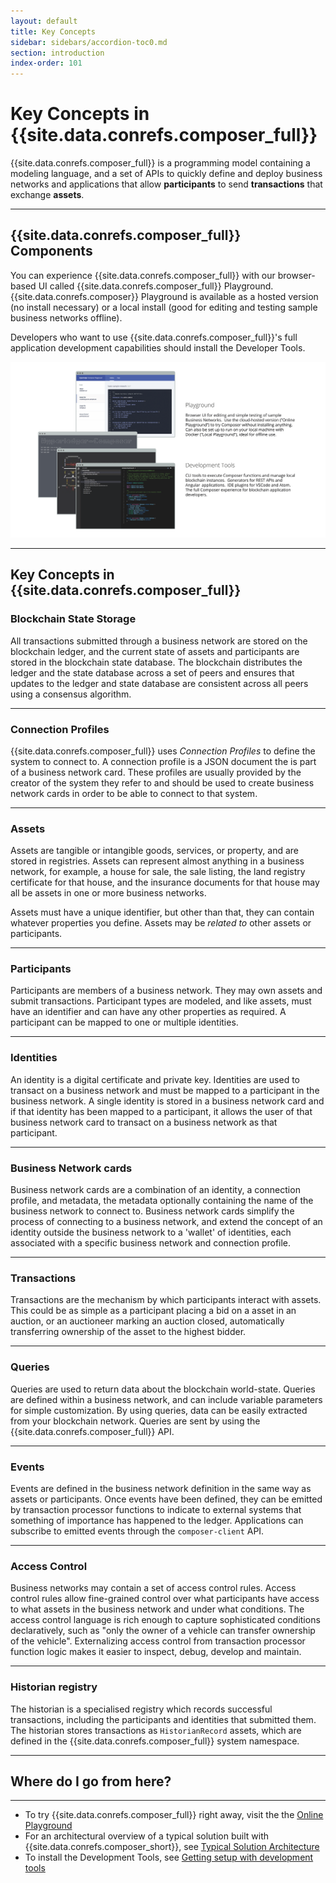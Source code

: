```yaml
---
layout: default
title: Key Concepts
sidebar: sidebars/accordion-toc0.md
section: introduction
index-order: 101
---
```


# Key Concepts in {{site.data.conrefs.composer_full}}

{{site.data.conrefs.composer_full}} is a programming model containing a modeling language, and a set of APIs to quickly define and deploy business networks and applications that allow **participants** to send **transactions** that exchange **assets**.

---

## {{site.data.conrefs.composer_full}} Components

You can experience {{site.data.conrefs.composer_full}} with our browser-based UI called {{site.data.conrefs.composer_full}} Playground. {{site.data.conrefs.composer}} Playground is available as a hosted version (no install necessary) or a local install (good for editing and testing sample business networks offline).

Developers who want to use {{site.data.conrefs.composer_full}}'s full application development capabilities should install the Developer Tools.

![Diagram of {{site.data.conrefs.composer_full}} components](../assets/img/ComposerComponents.svg)

---

## Key Concepts in {{site.data.conrefs.composer_full}}

### Blockchain State Storage

All transactions submitted through a business network are stored on the blockchain ledger, and the current state of assets and participants are stored in the blockchain state database. The blockchain distributes the ledger and the state database across a set of peers and ensures that updates to the ledger and state database are consistent across all peers using a consensus algorithm.

---

### Connection Profiles

{{site.data.conrefs.composer_full}} uses _Connection Profiles_ to define the system to connect to. A connection profile is a JSON document the is part of a business network card. These profiles are usually provided by the creator of the system they refer to and should be used to create business network cards in order to be able to connect to that system.

---

### Assets

Assets are tangible or intangible goods, services, or property, and are stored in registries. Assets can represent almost anything in a business network, for example, a house for sale, the sale listing, the land registry certificate for that house, and the insurance documents for that house may all be assets in one or more business networks.

Assets must have a unique identifier, but other than that, they can contain whatever properties you define. Assets may be _related to_ other assets or participants.

---

### Participants

Participants are members of a business network. They may own assets and submit transactions. Participant types are modeled, and like assets, must have an identifier and can have any other properties as required. A participant can be mapped to one or multiple identities.

---

### Identities

An identity is a digital certificate and private key. Identities are used to transact on a business network and must be mapped to a participant in the business network. A single identity is stored in a business network card and if that identity has been mapped to a participant, it allows the user of that business network card to transact on a business network as that participant.

---

### Business Network cards

Business network cards are a combination of an identity, a connection profile, and metadata, the metadata optionally containing the name of the business network to connect to. Business network cards simplify the process of connecting to a business network, and extend the concept of an identity outside the business network to a 'wallet' of identities, each associated with a specific business network and connection profile.

---

### Transactions

Transactions are the mechanism by which participants interact with assets. This could be as simple as a participant placing a bid on a asset in an auction, or an auctioneer marking an auction closed, automatically transferring ownership of the asset to the highest bidder.

---

### Queries

Queries are used to return data about the blockchain world-state. Queries are defined within a business network, and can include variable parameters for simple customization. By using queries, data can be easily extracted from your blockchain network. Queries are sent by using the {{site.data.conrefs.composer_full}} API.

---

### Events

Events are defined in the business network definition in the same way as assets or participants. Once events have been defined, they can be emitted by transaction processor functions to indicate to external systems that something of importance has happened to the ledger. Applications can subscribe to emitted events through the `composer-client` API.

---

### Access Control

Business networks may contain a set of access control rules. Access control rules allow fine-grained control over what participants have access to what assets in the business network and under what conditions. The access control language is rich enough to capture sophisticated conditions declaratively, such as "only the owner of a vehicle can transfer ownership of the vehicle". Externalizing access control from transaction processor function logic makes it easier to inspect, debug, develop and maintain.

---

### Historian registry

The historian is a specialised registry which records successful transactions, including the participants and identities that submitted them. The historian stores transactions as `HistorianRecord` assets, which are defined in the {{site.data.conrefs.composer_full}} system namespace.

---

## Where do I go from here?

---

* To try {{site.data.conrefs.composer_full}} right away, visit the the [Online Playground]({{site.data.links.playground}})
* For an architectural overview of a typical solution built with {{site.data.conrefs.composer_short}}, see [Typical Solution Architecture](./solution-architecture.html)
* To install the Development Tools, see [Getting setup with development tools](../installing/development-tools.html)
